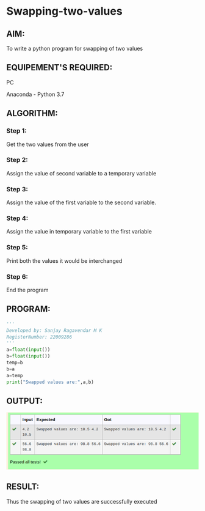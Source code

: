# Swapping-two-values
## AIM:
To write a python program for swapping of two values
## EQUIPEMENT'S REQUIRED: 
PC

Anaconda - Python 3.7
## ALGORITHM: 
### Step 1:
Get the two values from the user
### Step 2: 
Assign the value of second variable to a temporary variable 
### Step 3: 
Assign the value of the first variable to the second variable.
### Step 4:  
Assign the value in temporary variable to the first variable
### Step 5: 
Print both the values it would be interchanged
### Step 6: 
End the program
## PROGRAM:
```py
'''
Developed by: Sanjay Ragavendar M K
RegisterNumber: 22009286
'''
a=float(input())
b=float(input())
temp=b
b=a
a=temp
print("Swapped values are:",a,b)
```

## OUTPUT:
![output](/swap%20output.png)
## RESULT:
Thus the swapping of two values are successfully executed



